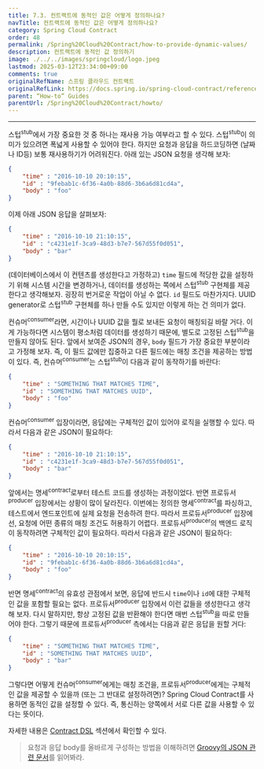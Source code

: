 ```yaml
---
title: 7.3. 컨트랙트에 동적인 값은 어떻게 정의하나요?
navTitle: 컨트랙트에 동적인 값은 어떻게 정의하나요?
category: Spring Cloud Contract
order: 48
permalink: /Spring%20Cloud%20Contract/how-to-provide-dynamic-values/
description: 컨트랙트에 동적인 값 정의하기
image: ./../../images/springcloud/logo.jpeg
lastmod: 2025-03-12T23:34:00+09:00
comments: true
originalRefName: 스프링 클라우드 컨트랙트
originalRefLink: https://docs.spring.io/spring-cloud-contract/reference/4.2.0/howto/how-to-provide-dynamic-values.html
parent: “How-to” Guides
parentUrl: /Spring%20Cloud%20Contract/howto/
---
```


---

스텁<sup>stub</sup>에서 가장 중요한 것 중 하나는 재사용 가능 여부라고 할 수 있다. 스텁<sup>stub</sup>이 의미가 있으려면 폭넓게 사용할 수 있어야 한다. 하지만 요청과 응답을 하드코딩하면 (날짜나 ID등) 보통 재사용하기가 어려워진다. 아래 있는 JSON 요청을 생각해 보자:

```json
{
    "time" : "2016-10-10 20:10:15",
    "id" : "9febab1c-6f36-4a0b-88d6-3b6a6d81cd4a",
    "body" : "foo"
}
```

이제 아래 JSON 응답을 살펴보자:

```json
{
    "time" : "2016-10-10 21:10:15",
    "id" : "c4231e1f-3ca9-48d3-b7e7-567d55f0d051",
    "body" : "bar"
}
```

(데이터베이스에서 이 컨텐츠를 생성한다고 가정하고) `time` 필드에 적당한 값을 설정하기 위해 시스템 시간을 변경하거나, 데이터를 생성하는 쪽에서 스텁<sup>stub</sup> 구현체를 제공한다고 생각해보자. 굉장히 번거로운 작업이 아닐 수 없다. `id` 필드도 마찬가지다. UUID generator로 스텁<sup>stub</sup> 구현체를 하나 만들 수도 있지만 이렇게 하는 건 의미가 없다.

컨슈머<sup>consumer</sup>라면, 시간이나 UUID 값을 뭘로 보내든 요청이 매칭되길 바랄 거다. 이게 가능하다면 시스템이 평소처럼 데이터를 생성하기 때문에, 별도로 고정된 스텁<sup>stub</sup>을 만들지 않아도 된다. 앞에서 보여준 JSON의 경우, `body` 필드가 가장 중요한 부분이라고 가정해 보자. 즉, 이 필드 값에만 집중하고 다른 필드에는 매칭 조건을 제공하는 방법이 있다. 즉, 컨슈머<sup>consumer</sup>는 스텁<sup>stub</sup>이 다음과 같이 동작하기를 바란다:

```json
{
    "time" : "SOMETHING THAT MATCHES TIME",
    "id" : "SOMETHING THAT MATCHES UUID",
    "body" : "foo"
}
```

컨슈머<sup>consumer</sup> 입장이라면, 응답에는 구체적인 값이 있어야 로직을 실행할 수 있다. 따라서 다음과 같은 JSON이 필요하다:

```json
{
    "time" : "2016-10-10 21:10:15",
    "id" : "c4231e1f-3ca9-48d3-b7e7-567d55f0d051",
    "body" : "bar"
}
```

앞에서는 명세<sup>contract</sup>로부터 테스트 코드를 생성하는 과정이었다. 반면 프로듀서<sup>producer</sup> 입장에서는 상황이 많이 달라진다. 이번에는 정의한 명세<sup>contract</sup>를 파싱하고, 테스트에서 엔드포인트에 실제 요청을 전송하려 한다. 따라서 프로듀서<sup>producer</sup> 입장에선, 요청에 어떤 종류의 매칭 조건도 허용하기 어렵다. 프로듀서<sup>producer</sup>의 백엔드 로직이 동작하려면 구체적인 값이 필요하다. 따라서 다음과 같은 JSON이 필요하다:

```json
{
    "time" : "2016-10-10 20:10:15",
    "id" : "9febab1c-6f36-4a0b-88d6-3b6a6d81cd4a",
    "body" : "foo"
}
```

반면 명세<sup>contract</sup>의 유효성 관점에서 보면, 응답에 반드시 `time`이나 `id`에 대한 구체적인 값을 포함할 필요는 없다. 프로듀서<sup>producer</sup> 입장에서 이런 값들을 생성한다고 생각해 보자. 다시 말하지만, 항상 고정된 값을 반환해야 한다면 매번 스텁<sup>stub</sup>을 따로 만들어야 한다. 그렇기 때문에 프로듀서<sup>producer</sup> 측에서는 다음과 같은 응답을 원할 거다:

```json
{
    "time" : "SOMETHING THAT MATCHES TIME",
    "id" : "SOMETHING THAT MATCHES UUID",
    "body" : "bar"
}
```

그렇다면 어떻게 컨슈머<sup>consumer</sup>에게는 매칭 조건을, 프로듀서<sup>producer</sup>에게는 구체적인 값을 제공할 수 있을까 (또는 그 반대로 설정하려면)? Spring Cloud Contract를 사용하면 동적인 값을 설정할 수 있다. 즉, 통신하는 양쪽에서 서로 다른 값을 사용할 수 있다는 뜻이다.

자세한 내용은 [Contract DSL](../features-contract/) 섹션에서 확인할 수 있다.

> 요청과 응답 body를 올바르게 구성하는 방법을 이해하려면 [Groovy의 JSON 관련 문서](https://groovy-lang.org/json.html)를 읽어봐라.